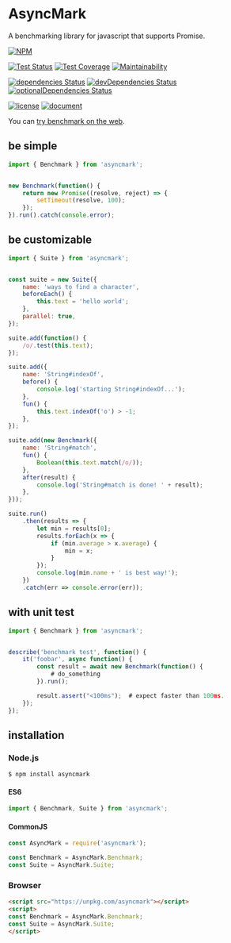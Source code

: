 AsyncMark
=========

A benchmarking library for javascript that supports Promise.

[![NPM](https://nodei.co/npm/asyncmark.png)](https://nodei.co/npm/asyncmark/)

[![Test Status](https://github.com/macrat/AsyncMark/workflows/test/badge.svg)](https://github.com/macrat/AsyncMark/actions?query=workflow%3Atest)
[![Test Coverage](https://api.codeclimate.com/v1/badges/cd3cd1561b170ca42584/test_coverage)](https://codeclimate.com/github/macrat/AsyncMark/test_coverage)
[![Maintainability](https://api.codeclimate.com/v1/badges/cd3cd1561b170ca42584/maintainability)](https://codeclimate.com/github/macrat/AsyncMark/maintainability)

[![dependencies Status](https://david-dm.org/macrat/asyncmark/status.svg)](https://david-dm.org/macrat/asyncmark)
[![devDependencies Status](https://david-dm.org/macrat/asyncmark/dev-status.svg)](https://david-dm.org/macrat/asyncmark?type=dev)
[![optionalDependencies Status](https://david-dm.org/macrat/asyncmark/optional-status.svg)](https://david-dm.org/macrat/asyncmark?type=optional)

[![license](https://img.shields.io/github/license/macrat/AsyncMark.svg)](https://github.com/macrat/AsyncMark/blob/master/LICENSE)
[![document](https://macrat.github.io/AsyncMark/badge.svg)](https://macrat.github.io/AsyncMark/)

You can [try benchmark on the web](https://macrat.github.io/AsyncMark/on-web/).

## be simple
``` javascript
import { Benchmark } from 'asyncmark';


new Benchmark(function() {
    return new Promise((resolve, reject) => {
        setTimeout(resolve, 100);
    });
}).run().catch(console.error);
```

## be customizable
``` javascript
import { Suite } from 'asyncmark';


const suite = new Suite({
    name: 'ways to find a character',
    beforeEach() {
        this.text = 'hello world';
    },
    parallel: true,
});

suite.add(function() {
    /o/.test(this.text);
});

suite.add({
    name: 'String#indexOf',
    before() {
        console.log('starting String#indexOf...');
    },
    fun() {
        this.text.indexOf('o') > -1;
    },
});

suite.add(new Benchmark({
    name: 'String#match',
    fun() {
        Boolean(this.text.match(/o/));
    },
    after(result) {
        console.log('String#match is done! ' + result);
    },
}));

suite.run()
    .then(results => {
        let min = results[0];
        results.forEach(x => {
            if (min.average > x.average) {
                min = x;
            }
        });
        console.log(min.name + ' is best way!');
    })
    .catch(err => console.error(err));
```

## with unit test
``` javascript
import { Benchmark } from 'asyncmark';


describe('benchmark test', function() {
    it('foobar', async function() {
        const result = await new Benchmark(function() {
            # do_something
        }).run();

        result.assert("<100ms");  # expect faster than 100ms.
    });
});
```

## installation
### Node.js
``` shell
$ npm install asyncmark
```

#### ES6
``` javascript
import { Benchmark, Suite } from 'asyncmark';
```

#### CommonJS
``` javascript
const AsyncMark = require('asyncmark');

const Benchmark = AsyncMark.Benchmark;
const Suite = AsyncMark.Suite;
```

### Browser
``` html
<script src="https://unpkg.com/asyncmark"></script>
<script>
const Benchmark = AsyncMark.Benchmark;
const Suite = AsyncMark.Suite;
</script>
```
